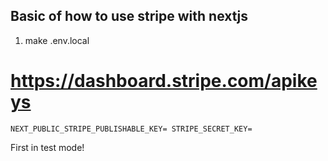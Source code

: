 ## Basic of how to use stripe with nextjs

1. make .env.local

# https://dashboard.stripe.com/apikeys

`NEXT_PUBLIC_STRIPE_PUBLISHABLE_KEY=
STRIPE_SECRET_KEY=`

First in test mode!
